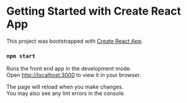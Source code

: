# Getting Started with Create React App

This project was bootstrapped with [Create React App](https://github.com/facebook/create-react-app).


### `npm start`

Runs the front end app in the development mode.\
Open [http://localhost:3000](http://localhost:3000) to view it in your browser.

The page will reload when you make changes.\
You may also see any lint errors in the console.
 